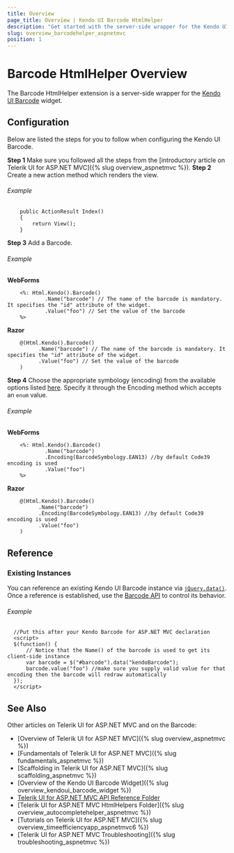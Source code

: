 ```yaml
---
title: Overview
page_title: Overview | Kendo UI Barcode HtmlHelper
description: "Get started with the server-side wrapper for the Kendo UI Barcode widget for ASP.NET MVC."
slug: overview_barcodehelper_aspnetmvc
position: 1
---
```


# Barcode HtmlHelper Overview

The Barcode HtmlHelper extension is a server-side wrapper for the [Kendo UI Barcode](https://demos.telerik.com/kendo-ui/barcode/index) widget.

## Configuration

Below are listed the steps for you to follow when configuring the Kendo UI Barcode.

**Step 1** Make sure you followed all the steps from the [introductory article on Telerik UI for ASP.NET MVC]({% slug overview_aspnetmvc %}).
**Step 2** Create a new action method which renders the view.

###### Example

        public ActionResult Index()
        {
            return View();
        }
**Step 3** Add a Barcode.

###### Example

**WebForms**

        <%: Html.Kendo().Barcode()
                .Name("barcode") // The name of the barcode is mandatory. It specifies the "id" attribute of the widget.
                .Value("foo") // Set the value of the barcode
        %>

**Razor**

        @(Html.Kendo().Barcode()
              .Name("barcode") // The name of the barcode is mandatory. It specifies the "id" attribute of the widget.
              .Value("foo") // Set the value of the barcode
        )

**Step 4** Choose the appropriate symbology (encoding) from the available options listed [here](/api/javascript/dataviz/ui/barcode#configuration-type). Specify it through the Encoding method which accepts an `enum` value.

###### Example

**WebForms**

        <%: Html.Kendo().Barcode()
                .Name("barcode")
                .Encoding(BarcodeSymbology.EAN13) //by default Code39 encoding is used
                .Value("foo")
        %>

**Razor**

        @(Html.Kendo().Barcode()
              .Name("barcode")
              .Encoding(BarcodeSymbology.EAN13) //by default Code39 encoding is used
              .Value("foo")
        )

## Reference

### Existing Instances

You can reference an existing Kendo UI Barcode instance via [`jQuery.data()`](http://api.jquery.com/jQuery.data/). Once a reference is established, use the [Barcode API](/api/javascript/dataviz/ui/barcode#methods) to control its behavior.

###### Example

      //Put this after your Kendo Barcode for ASP.NET MVC declaration
      <script>
      $(function() {
          // Notice that the Name() of the barcode is used to get its client-side instance
          var barcode = $("#barcode").data("kendoBarcode");
          barcode.value("foo") //make sure you supply valid value for that encoding then the barcode will redraw automatically
      });
      </script>

## See Also

Other articles on Telerik UI for ASP.NET MVC and on the Barcode:

* [Overview of Telerik UI for ASP.NET MVC]({% slug overview_aspnetmvc %})
* [Fundamentals of Telerik UI for ASP.NET MVC]({% slug fundamentals_aspnetmvc %})
* [Scaffolding in Telerik UI for ASP.NET MVC]({% slug scaffolding_aspnetmvc %})
* [Overview of the Kendo UI Barcode Widget]({% slug overview_kendoui_barcode_widget %})
* [Telerik UI for ASP.NET MVC API Reference Folder](/api/aspnet-mvc/Kendo.Mvc/AggregateFunction)
* [Telerik UI for ASP.NET MVC HtmlHelpers Folder]({% slug overview_autocompletehelper_aspnetmvc %})
* [Tutorials on Telerik UI for ASP.NET MVC]({% slug overview_timeefficiencyapp_aspnetmvc6 %})
* [Telerik UI for ASP.NET MVC Troubleshooting]({% slug troubleshooting_aspnetmvc %})
